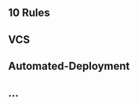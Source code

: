 10 Rules
-------------------------------------------------------------------------------

## VCS
## Automated-Deployment
## ...